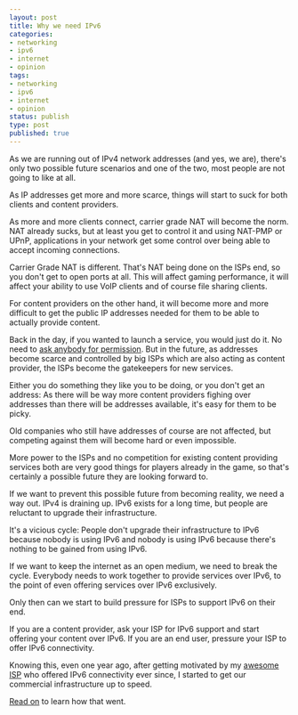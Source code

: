 ```yaml
---
layout: post
title: Why we need IPv6
categories:
- networking
- ipv6
- internet
- opinion
tags:
- networking
- ipv6
- internet
- opinion
status: publish
type: post
published: true
---
```


As we are running out of IPv4 network addresses (and yes, we are), there's only two possible future scenarios and one of the two, most people are not going to like at all.

As IP addresses get more and more scarce, things will start to suck for both clients and content providers.

As more and more clients connect, carrier grade NAT will become the norm. NAT already sucks, but at least you get to control it and using NAT-PMP or UPnP, applications in your network get some control over being able to accept incoming connections.

Carrier Grade NAT is different. That's NAT being done on the ISPs end, so you don't get to open ports at all. This will affect gaming performance, it will affect your ability to use VoIP clients and of course file sharing clients.

For content providers on the other hand, it will become more and more difficult to get the public IP addresses needed for them to be able to actually provide content.

Back in the day, if you wanted to launch a service, you would just do it. No need to [ask anybody for permission](/2011/09/asking-for-permission/). But in the future, as addresses become scarce and controlled by big ISPs which are also acting as content provider, the ISPs become the gatekeepers for new services.

Either you do something they like you to be doing, or you don't get an address: As there will be way more content providers fighing over addresses than there will be addresses available, it's easy for them to be picky.

Old companies who still have addresses of course are not affected, but competing against them will become hard or even impossible.

More power to the ISPs and no competition for existing content providing services both are very good things for players already in the game, so that's certainly a possible future they are looking forward to.

If we want to prevent this possible future from becoming reality, we need a way out. IPv4 is draining up. IPv6 exists for a long time, but people are reluctant to upgrade their infrastructure.

It's a vicious cycle: People don't upgrade their infrastructure to IPv6 because nobody is using IPv6 and nobody is using IPv6 because there's nothing to be gained from using IPv6.

If we want to keep the internet as an open medium, we need to break the cycle. Everybody needs to work together to provide services over IPv6, to the point of even offering services over IPv6 exclusively.

Only then can we start to build pressure for ISPs to support IPv6 on their end.

If you are a content provider, ask your ISP for IPv6 support and start offering your content over IPv6. If you are an end user, pressure your ISP to offer IPv6 connectivity.

Knowing this, even one year ago, after getting motivated by my [awesome ISP](/2014/09/geek-heaven/) who offered IPv6 connectivity ever since, I started to get our commercial infrastructure up to speed.

[Read on](/2015/08/ipv6-in-production/) to learn how that went.
